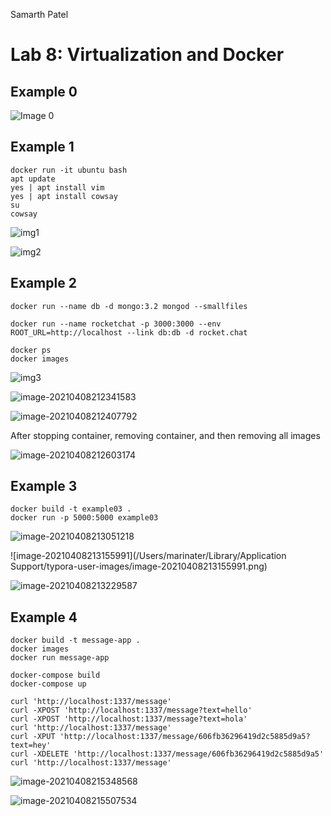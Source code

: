 Samarth Patel

# Lab 8: Virtualization and Docker

## Example 0

![Image 0](./img0.png)

## Example 1

```
docker run -it ubuntu bash
apt update
yes | apt install vim
yes | apt install cowsay
su
cowsay
```

![img1](./img1.png)

![img2](./img2.png)

## Example 2

```
docker run --name db -d mongo:3.2 mongod --smallfiles

docker run --name rocketchat -p 3000:3000 --env ROOT_URL=http://localhost --link db:db -d rocket.chat

docker ps
docker images

```

![img3](./img3.png)

![image-20210408212341583](./img4.png)

![image-20210408212407792](./img5.png)

After stopping container, removing container, and then removing all images

![image-20210408212603174](./img6.png)

## Example 3

```
docker build -t example03 .
docker run -p 5000:5000 example03
```

![image-20210408213051218](./img7.png)

![image-20210408213155991](/Users/marinater/Library/Application Support/typora-user-images/image-20210408213155991.png)

![image-20210408213229587](./img9.png)

## Example 4

```
docker build -t message-app .
docker images
docker run message-app

docker-compose build
docker-compose up

curl 'http://localhost:1337/message'
curl -XPOST 'http://localhost:1337/message?text=hello'
curl -XPOST 'http://localhost:1337/message?text=hola'
curl 'http://localhost:1337/message'
curl -XPUT 'http://localhost:1337/message/606fb36296419d2c5885d9a5?text=hey'
curl -XDELETE 'http://localhost:1337/message/606fb36296419d2c5885d9a5'
curl 'http://localhost:1337/message'
```

![image-20210408215348568](./img10.png)

![image-20210408215507534](./img11.png)

